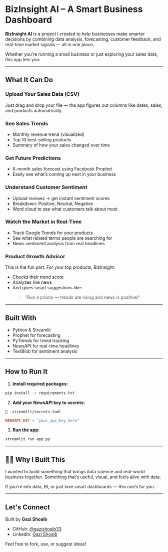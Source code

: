 # BizInsight AI – A Smart Business Dashboard 

**BizInsight AI** is a project I created to help businesses make smarter decisions by combining data analysis, forecasting, customer feedback, and real-time market signals — all in one place.

Whether you're running a small business or just exploring your sales data, this app lets you:

---

##  What It Can Do

###  Upload Your Sales Data (CSV)
Just drag and drop your file — the app figures out columns like dates, sales, and products automatically.

###  See Sales Trends
- Monthly revenue trend (visualized)
- Top 10 best-selling products
- Summary of how your sales changed over time

###  Get Future Predictions
- 6-month sales forecast using Facebook Prophet
- Easily see what’s coming up next in your business

###  Understand Customer Sentiment
- Upload reviews → get instant sentiment scores
- Breakdown: Positive, Neutral, Negative
- Word cloud to see what customers talk about most

###  Watch the Market in Real-Time
- Track Google Trends for your products
- See what related terms people are searching for
- News sentiment analysis from real headlines

###  Product Growth Advisor
This is the fun part. For your top products, BizInsight:
- Checks their trend score
- Analyzes live news
- And gives smart suggestions like:
  > "Run a promo — trends are rising and news is positive!"

---

##  Built With
- Python & Streamlit
- Prophet for forecasting
- PyTrends for trend tracking
- NewsAPI for real-time headlines
- TextBlob for sentiment analysis

---

##  How to Run It

1. **Install required packages:**
```bash
pip install -r requirements.txt
```

2. **Add your NewsAPI key to secrets:**
```
📁 .streamlit/secrets.toml
```
```toml
NEWSAPI_KEY = "your_api_key_here"
```

3. **Run the app:**
```bash
streamlit run app.py
```

---

## 🙋‍♂ Why I Built This
I wanted to build something that brings data science and real-world business together. Something that’s useful, visual, and feels alive with data.

If you're into data, BI, or just love smart dashboards — this one’s for you.

---

##  Let's Connect
Built by **Gazi Shoaib**

- GitHub: [@gazishoaib33](https://github.com/gazishoaib33)
- LinkedIn: [Gazi Shoaib](https://www.linkedin.com/in/gazi-shoaib-1291531a4/)

Feel free to fork, use, or suggest ideas!
